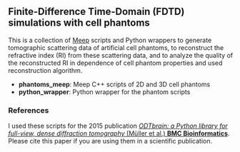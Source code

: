 ## Finite-Difference Time-Domain (FDTD) simulations with cell phantoms
This is a collection of [Meep](http://ab-initio.mit.edu/wiki/index.php/Main_Page) scripts and Python wrappers to generate tomographic scattering data of artificial cell phantoms, to reconstruct the refractive index (RI) from these scattering data, and to analyze the quality of the reconstructed RI in dependence of cell phantom properties and used reconstruction algorithm.

- **phantoms_meep**: Meep C++ scripts of 2D and 3D cell phantoms
- **python_wrapper**: Python wrapper for the phantom scripts


### References
I used these scripts for the 2015 publication [*ODTbrain: a Python library for full-view, dense diffraction tomography* (Müller et al.) **BMC Bioinformatics**](http://dx.doi.org/10.1186/s12859-015-0764-0). Please cite this paper if you are using them in a scientific publication.
